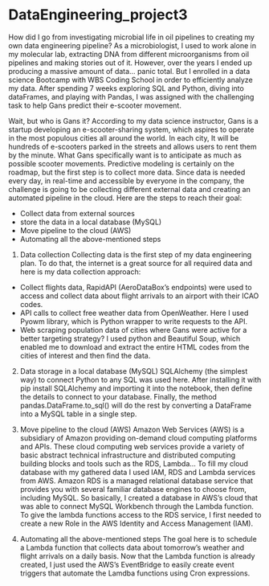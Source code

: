 # DataEngineering_project3
How did I go from investigating microbial life in oil pipelines to creating my own data engineering pipeline?
As a microbiologist, I used to work alone in my molecular lab, extracting DNA from different microorganisms from oil pipelines and making stories out of it. However, over the years I ended up producing a massive amount of data… panic total. But I enrolled in a data science Bootcamp with WBS Coding School in order to efficiently analyze my data.
After spending 7 weeks exploring SQL and Python, diving into dataFrames, and playing with Pandas, I was assigned with the challenging task to help Gans predict their e-scooter movement.

Wait, but who is Gans it?
According to my data science instructor, Gans is a startup developing an e-scooter-sharing system, which aspires to operate in the most populous cities all around the world. In each city, It will be hundreds of e-scooters parked in the streets and allows users to rent them by the minute.
What Gans specifically want is to anticipate as much as possible scooter movements. Predictive modeling is certainly on the roadmap, but the first step is to collect more data.
Since data is needed every day, in real-time and accessible by everyone in the company, the challenge is going to be collecting different external data and creating an automated pipeline in the cloud. Here are the steps to reach their goal:

-	Collect data from external sources
-	store the data in a local database (MySQL)
-	Move pipeline to the cloud (AWS)
-	Automating all the above-mentioned steps
 
1.	Data collection
Collecting data is the first step of my data engineering plan. To do that, the internet is a great source for all required data and here is my data collection approach:
- Collect flights data, RapidAPI (AeroDataBox’s endpoints) were used to access and collect data about flight arrivals to an airport with their ICAO codes.
- API calls to collect free weather data from OpenWeather. Here I used Pyowm library, which is Python wrapper to write requests to the API.
- Web scraping population data of cities where Gans were active for a better targeting strategy? I used python and Beautiful Soup, which enabled me to download and extract the entire HTML codes from the cities of interest and then find the data.
 
2.	Data storage in a local database (MySQL)
SQLAlchemy (the simplest way) to connect Python to any SQL was used here. After installing it with pip install SQLAlchemy and importing it into the notebook, then define the details to connect to your database. Finally, the method pandas.DataFrame.to_sql() will do the rest by converting a DataFrame into a MySQL table in a single step.

3.	Move pipeline to the cloud (AWS)
Amazon Web Services (AWS) is a subsidiary of Amazon providing on-demand cloud computing platforms and APIs. These cloud computing web services provide a variety of basic abstract technical infrastructure and distributed computing building blocks and tools such as the RDS, Lambda...
To fill my cloud database with my gathered data I used IAM, RDS and Lambda services from AWS.
Amazon RDS is a managed relational database service that provides you with several familiar database engines to choose from, including MySQL. So basically, I created a database in AWS’s cloud that was able to connect MySQL Workbench through the Lambda function. To give the lambda functions access to the RDS service, I first needed to create a new Role in the AWS Identity and Access Management (IAM).

4.	Automating all the above-mentioned steps
The goal here is to schedule a Lambda function that collects data about tomorrow’s weather and flight arrivals on a daily basis. Now that the Lambda function is already created, I just used the AWS’s EventBridge to easily create event triggers that automate the Lamdba functions using Cron expressions.
